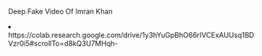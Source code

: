 Deep Fake Video Of Imran Khan
<li>https://colab.research.google.com/drive/1y3hYuGpBhO66rIVCExAUUsq1BDVzr0i5#scrollTo=d8kQ3U7MHqh-</li>
